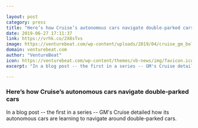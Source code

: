 ```yaml
---

layout: post
category: press
title: "Here’s how Cruise’s autonomous cars navigate double-parked cars"
date: 2019-06-27 17:11:37
link: https://vrhk.co/2X8sTvs
image: https://venturebeat.com/wp-content/uploads/2019/04/cruise_gm_bolt.0.jpg?w=1200&strip=all
domain: venturebeat.com
author: "VentureBeat"
icon: https://venturebeat.com/wp-content/themes/vb-news/img/favicon.ico
excerpt: "In a blog post -- the first in a series -- GM's Cruise detailed how its autonomous cars are learning to navigate around double-parked cars."

---
```


### Here’s how Cruise’s autonomous cars navigate double-parked cars

In a blog post -- the first in a series -- GM's Cruise detailed how its autonomous cars are learning to navigate around double-parked cars.